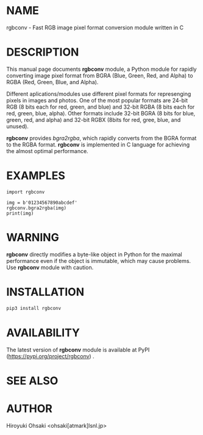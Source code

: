 # NAME

rgbconv - Fast RGB image pixel format conversion module written in C

# DESCRIPTION

This manual page documents **rgbconv** module, a Python module for rapidly
converting image pixel format from BGRA (Blue, Green, Red, and Alpha) to RGBA
(Red, Green, Blue, and Alpha).  

Different aplications/modules use different pixel formats for represenging
pixels in images and photos.  One of the most popular formats are 24-bit RGB
(8 bits each for red, green, and blue) and 32-bit RGBA (8 bits each for red,
green, blue, alpha).  Other formats include 32-bit BGRA (8 bits for blue,
green, red, and alpha) and 32-bit RGBX (8bits for red, gree, blue, and
unused).

**rgbconv** provides *bgra2rgba*, which rapidly converts from the BGRA format
to the RGBA format.  **rgbconv** is implemented in C language for achieving
the almost optimal performance.

# EXAMPLES

```
import rgbconv

img = b'01234567890abcdef'
rgbconv.bgra2rgba(img)
print(img)

```

# WARNING

**rgbconv** directly modifies a byte-like object in Python for the maximal
performance even if the object is immutable, which may cause problems.  Use
**rgbconv** module with caution.

# INSTALLATION

```python
pip3 install rgbconv
```

# AVAILABILITY

The latest version of **rgbconv** module is available at PyPI
(https://pypi.org/project/rgbconv) .

# SEE ALSO

# AUTHOR

Hiroyuki Ohsaki <ohsaki[atmark]lsnl.jp>
